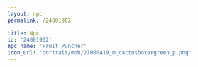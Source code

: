 ```yaml
---
layout: npc
permalink: /24001902

title: Npc
id: '24001902'
npc_name: 'Fruit Puncher'
icon_url: 'portrait/mob/21000419_m_cactusboxergreen_p.png'
---
```

